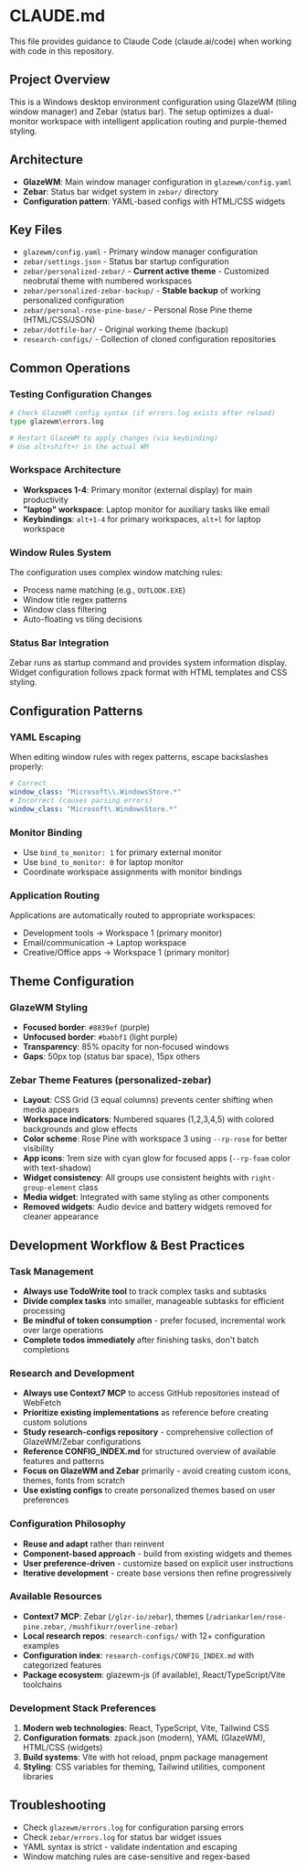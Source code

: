 # CLAUDE.md

This file provides guidance to Claude Code (claude.ai/code) when working with code in this repository.

## Project Overview
This is a Windows desktop environment configuration using GlazeWM (tiling window manager) and Zebar (status bar). The setup optimizes a dual-monitor workspace with intelligent application routing and purple-themed styling.

## Architecture
- **GlazeWM**: Main window manager configuration in `glazewm/config.yaml`
- **Zebar**: Status bar widget system in `zebar/` directory
- **Configuration pattern**: YAML-based configs with HTML/CSS widgets

## Key Files
- `glazewm/config.yaml` - Primary window manager configuration
- `zebar/settings.json` - Status bar startup configuration  
- `zebar/personalized-zebar/` - **Current active theme** - Customized neobrutal theme with numbered workspaces
- `zebar/personalized-zebar-backup/` - **Stable backup** of working personalized configuration
- `zebar/personal-rose-pine-base/` - Personal Rose Pine theme (HTML/CSS/JSON)
- `zebar/dotfile-bar/` - Original working theme (backup)
- `research-configs/` - Collection of cloned configuration repositories

## Common Operations

### Testing Configuration Changes
```bash
# Check GlazeWM config syntax (if errors.log exists after reload)
type glazewm\errors.log

# Restart GlazeWM to apply changes (via keybinding)
# Use alt+shift+r in the actual WM
```

### Workspace Architecture
- **Workspaces 1-4**: Primary monitor (external display) for main productivity
- **"laptop" workspace**: Laptop monitor for auxiliary tasks like email
- **Keybindings**: `alt+1-4` for primary workspaces, `alt+l` for laptop workspace

### Window Rules System
The configuration uses complex window matching rules:
- Process name matching (e.g., `OUTLOOK.EXE`)
- Window title regex patterns
- Window class filtering
- Auto-floating vs tiling decisions

### Status Bar Integration
Zebar runs as startup command and provides system information display. Widget configuration follows zpack format with HTML templates and CSS styling.

## Configuration Patterns

### YAML Escaping
When editing window rules with regex patterns, escape backslashes properly:
```yaml
# Correct
window_class: "Microsoft\\.WindowsStore.*"
# Incorrect (causes parsing errors)  
window_class: "Microsoft\.WindowsStore.*"
```

### Monitor Binding
- Use `bind_to_monitor: 1` for primary external monitor
- Use `bind_to_monitor: 0` for laptop monitor
- Coordinate workspace assignments with monitor bindings

### Application Routing
Applications are automatically routed to appropriate workspaces:
- Development tools → Workspace 1 (primary monitor)
- Email/communication → Laptop workspace  
- Creative/Office apps → Workspace 1 (primary monitor)

## Theme Configuration

### GlazeWM Styling
- **Focused border**: `#8839ef` (purple)
- **Unfocused border**: `#babbf1` (light purple)  
- **Transparency**: 85% opacity for non-focused windows
- **Gaps**: 50px top (status bar space), 15px others

### Zebar Theme Features (personalized-zebar)
- **Layout**: CSS Grid (3 equal columns) prevents center shifting when media appears
- **Workspace indicators**: Numbered squares (1,2,3,4,5) with colored backgrounds and glow effects
- **Color scheme**: Rose Pine with workspace 3 using `--rp-rose` for better visibility
- **App icons**: 1rem size with cyan glow for focused apps (`--rp-foam` color with text-shadow)
- **Widget consistency**: All groups use consistent heights with `right-group-element` class
- **Media widget**: Integrated with same styling as other components
- **Removed widgets**: Audio device and battery widgets removed for cleaner appearance

## Development Workflow & Best Practices

### Task Management
- **Always use TodoWrite tool** to track complex tasks and subtasks
- **Divide complex tasks** into smaller, manageable subtasks for efficient processing
- **Be mindful of token consumption** - prefer focused, incremental work over large operations
- **Complete todos immediately** after finishing tasks, don't batch completions

### Research and Development 
- **Always use Context7 MCP** to access GitHub repositories instead of WebFetch
- **Prioritize existing implementations** as reference before creating custom solutions
- **Study research-configs repository** - comprehensive collection of GlazeWM/Zebar configurations
- **Reference CONFIG_INDEX.md** for structured overview of available features and patterns
- **Focus on GlazeWM and Zebar** primarily - avoid creating custom icons, themes, fonts from scratch
- **Use existing configs** to create personalized themes based on user preferences

### Configuration Philosophy
- **Reuse and adapt** rather than reinvent
- **Component-based approach** - build from existing widgets and themes
- **User preference-driven** - customize based on explicit user instructions
- **Iterative development** - create base versions then refine progressively

### Available Resources
- **Context7 MCP**: Zebar (`/glzr-io/zebar`), themes (`/adriankarlen/rose-pine.zebar`, `/mushfikurr/overline-zebar`)
- **Local research repos**: `research-configs/` with 12+ configuration examples
- **Configuration index**: `research-configs/CONFIG_INDEX.md` with categorized features
- **Package ecosystem**: glazewm-js (if available), React/TypeScript/Vite toolchains

### Development Stack Preferences
1. **Modern web technologies**: React, TypeScript, Vite, Tailwind CSS
2. **Configuration formats**: zpack.json (modern), YAML (GlazeWM), HTML/CSS (widgets)
3. **Build systems**: Vite with hot reload, pnpm package management
4. **Styling**: CSS variables for theming, Tailwind utilities, component libraries

## Troubleshooting
- Check `glazewm/errors.log` for configuration parsing errors
- Check `zebar/errors.log` for status bar widget issues
- YAML syntax is strict - validate indentation and escaping
- Window matching rules are case-sensitive and regex-based